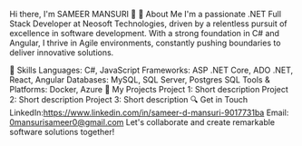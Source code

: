 
Hi there, I'm SAMEER MANSURI 👋
🌟 About Me
I'm a passionate .NET Full Stack Developer at Neosoft Technologies, driven by a relentless pursuit of excellence in software development. With a strong foundation in C# and Angular, I thrive in Agile environments, constantly pushing boundaries to deliver innovative solutions.

💼 Skills
Languages: C#, JavaScript
Frameworks: ASP .NET Core, ADO .NET, React, Angular
Databases: MySQL, SQL Server, Postgres SQL
Tools & Platforms: Docker, Azure
🚀 My Projects
Project 1: Short description
Project 2: Short description
Project 3: Short description
🔍 Get in Touch
LinkedIn:https://www.linkedin.com/in/sameer-d-mansuri-9017731ba
Email: 0mansurisameer0@gmail.com
Let's collaborate and create remarkable software solutions together!

